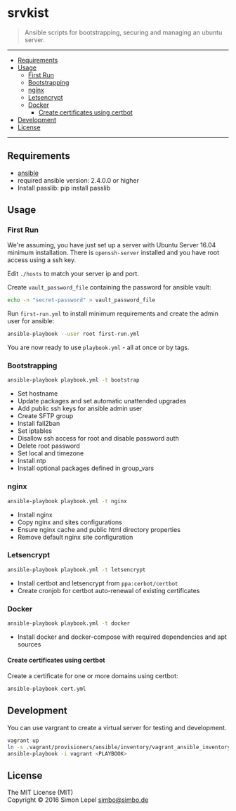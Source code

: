 srvkist
=======

  > Ansible scripts for bootstrapping, securing and managing an ubuntu server.

---

<!-- TOC -->

- [Requirements](#requirements)
- [Usage](#usage)
  - [First Run](#first-run)
  - [Bootstrapping](#bootstrapping)
  - [nginx](#nginx)
  - [Letsencrypt](#letsencrypt)
  - [Docker](#docker)
    - [Create certificates using certbot](#create-certificates-using-certbot)
- [Development](#development)
- [License](#license)

<!-- /TOC -->

---


## Requirements

  - [ansible](http://docs.ansible.com/ansible/latest/intro_installation.html)
  - required ansible version: 2.4.0.0 or higher
  - Install passlib: pip install passlib


## Usage


### First Run

We're assuming, you have just set up a server with Ubuntu Server 16.04 minimum
installation. There is `openssh-server` installed and you have root access using
a ssh key.

Edit `./hosts` to match your server ip and port.

Create `vault_password_file` containing the password for ansible vault:

``` sh
echo -n "secret-password" > vault_password_file
```

Run `first-run.yml` to install minimum requirements and create the admin user
for ansible:

``` sh
ansible-playbook --user root first-run.yml
```

You are now ready to use `playbook.yml` - all at once or by tags.


### Bootstrapping

``` sh
ansible-playbook playbook.yml -t bootstrap
```

  - Set hostname
  - Update packages and set automatic unattended upgrades
  - Add public ssh keys for ansible admin user
  - Create SFTP group
  - Install fail2ban
  - Set iptables
  - Disallow ssh access for root and disable password auth
  - Delete root password
  - Set local and timezone
  - Install ntp
  - Install optional packages defined in group_vars


### nginx

``` sh
ansible-playbook playbook.yml -t nginx
```

  - Install nginx
  - Copy nginx and sites configurations
  - Ensure nginx cache and public html directory properties
  - Remove default nginx site configuration


### Letsencrypt

``` sh
ansible-playbook playbook.yml -t letsencrypt
```

  - Install certbot and letsencrypt from `ppa:cerbot/certbot`
  - Create cronjob for certbot auto-renewal of existing certificates


### Docker

``` sh
ansible-playbook playbook.yml -t docker
```

  - Install docker and docker-compose with required dependencies and apt sources


#### Create certificates using certbot

Create a certificate for one or more domains using certbot:

``` sh
ansible-playbook cert.yml
```


## Development

You can use vargrant to create a virtual server for testing and development.

``` sh
vagrant up
ln -s .vagrant/provisioners/ansible/inventory/vagrant_ansible_inventory vagrant
ansible-playbook -i vagrant <PLAYBOOK>
```


## License

The MIT License (MIT)  
Copyright © 2016 Simon Lepel <simbo@simbo.de>
